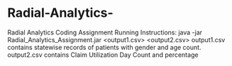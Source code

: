 # Radial-Analytics-
Radial Analytics Coding Assignment
Running Instructions:
java -jar Radial_Analytics_Assignment.jar \<output1.csv> \<output2.csv>
output1.csv contains statewise records of patients with gender and age count.
output2.csv contains Claim Utilization Day Count and percentage
